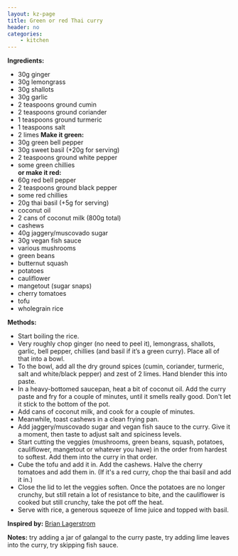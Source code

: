 ```yaml
---
layout: kz-page
title: Green or red Thai curry
header: no
categories:
    - kitchen
---
```


**Ingredients:**

* 30g ginger 
* 30g lemongrass
* 30g shallots
* 30g garlic
* 2 teaspoons ground cumin
* 2 teaspoons ground coriander
* 1 teaspoons ground turmeric
* 1 teaspoons salt
* 2 limes
<nbsp></nbsp>
**Make it green:**
* 30g green bell pepper 
* 30g sweet basil (+20g for serving)
* 2 teaspoons ground white pepper
* some green chillies<br/>
**or make it red:**
* 60g red bell pepper 
* 2 teaspoons ground black pepper
* some red chillies
* 20g thai basil (+5g for serving)
<nbsp></nbsp>
* coconut oil
* 2 cans of coconut milk (800g total)
* cashews
* 40g jaggery/muscovado sugar
* 30g vegan fish sauce
<nbsp></nbsp>
* various mushrooms
* green beans
* butternut squash
* potatoes
* cauliflower
* mangetout (sugar snaps)
* cherry tomatoes
* tofu
<nbsp></nbsp>
* wholegrain rice

**Methods:**

* Start boiling the rice.
* Very roughly chop ginger (no need to peel it), lemongrass, shallots, garlic, bell pepper, chillies (and basil if it’s a green curry). Place all of that into a bowl.
* To the bowl, add all the dry ground spices (cumin, coriander, turmeric, salt and white/black pepper) and zest of 2 limes. Hand blender this into paste.
* In a heavy-bottomed saucepan, heat a bit of coconut oil. Add the curry paste and fry for a couple of minutes, until it smells really good. Don't let it stick to the bottom of the pot.
* Add cans of coconut milk, and cook for a couple of minutes. 
* Meanwhile, toast cashews in a clean frying pan.
* Add jaggery/muscovado sugar and vegan fish sauce to the curry. Give it a moment, then taste to adjust salt and spiciness levels.
* Start cutting the veggies (mushrooms, green beans, squash, potatoes, cauliflower, mangetout or whatever you have) in the order from hardest to softest. Add them into the curry in that order.
* Cube the tofu and add it in. Add the cashews. Halve the cherry tomatoes and add them in. (If it's a red curry, chop the thai basil and add it in.)
* Close the lid to let the veggies soften. Once the potatoes are no longer crunchy, but still retain a lot of resistance to bite, and the cauliflower is cooked but still crunchy, take the pot off the heat.
* Serve with rice, a generous squeeze of lime juice and topped with basil.

**Inspired by:** [Brian Lagerstrom](https://youtu.be/M1Nt8BV_lvc)

**Notes:** try adding a jar of galangal to the curry paste, try adding lime leaves into the curry, try skipping fish sauce.
